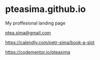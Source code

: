 # pteasima.github.io
My proffesional landing page

ptea.sima@gmail.com

https://calendly.com/petr-sima/book-a-slot

https://codementor.io/pteasima

